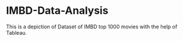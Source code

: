 # IMBD-Data-Analysis
This is a depiction of Dataset of IMBD top 1000 movies with the help of Tableau.
